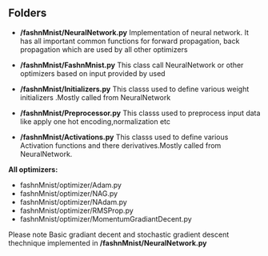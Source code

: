 
## Folders

- **/fashnMnist/NeuralNetwork.py**
		Implementation of neural network. It has all important common functions for forward propagation, back propagation
		which are used by all other optimizers

- **/fashnMnist/FashnMnist.py**
		This class call NeuralNetwork or other optimizers based on input provided by used 
		
- **/fashnMnist/Initializers.py**
		This classs used to define  various weight initializers .Mostly called from NeuralNetwork
		
- **/fashnMnist/Preprocessor.py**
		This classs used to preprocess input data like apply one hot encoding,normalization etc
		
- **/fashnMnist/Activations.py**
		This classs used to define  various Activation functions and there derivatives.Mostly called from NeuralNetwork.
		
**All optimizers:**		
- fashnMnist/optimizer/Adam.py
- fashnMnist/optimizer/NAG.py
- fashnMnist/optimizer/NAdam.py
- fashnMnist/optimizer/RMSProp.py
- fashnMnist/optimizer/MomentumGradiantDecent.py
		
Please note Basic gradiant decent and stochastic gradient descent thechnique implemented in **/fashnMnist/NeuralNetwork.py**

   
   
 

